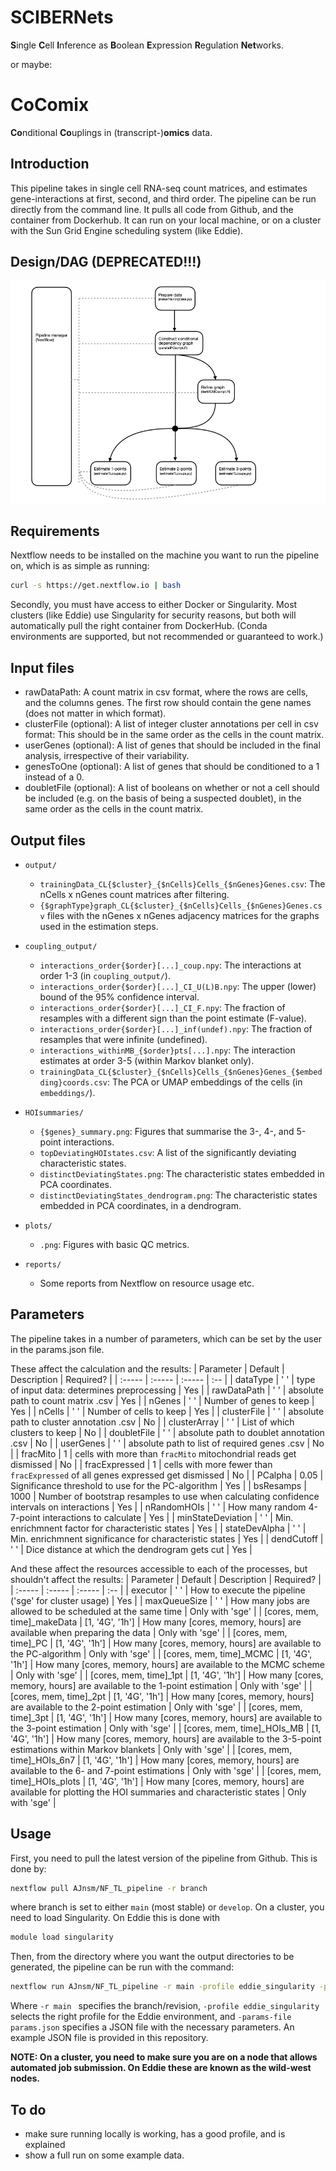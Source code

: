 # SCIBERNets

**S**ingle **C**ell **I**nference as **B**oolean **E**xpression **R**egulation **Net**works. 

or maybe:
# CoComix
**Co**nditional **Co**uplings in (transcript-)**omics** data. 

## Introduction
This pipeline takes in single cell RNA-seq count matrices, and estimates gene-interactions at first, second, and third order. 
The pipeline can be run directly from the command line. It pulls all code from Github, and the container from Dockerhub. It can run on your local machine, or on a cluster with the Sun Grid Engine scheduling system (like Eddie). 


## Design/DAG (DEPRECATED!!!)

![Pipeline flow](diagram.png)

## Requirements

Nextflow needs to be installed on the machine you want to run the pipeline on, which is as simple as running:

```bash
curl -s https://get.nextflow.io | bash
```

Secondly, you must have access to either Docker or Singularity. Most clusters (like Eddie) use Singularity for security reasons, but both will automatically pull the right container from DockerHub. (Conda environments are supported, but not recommended or guaranteed to work.)

## Input files

* rawDataPath: A count matrix in csv format, where the rows are cells, and the columns genes. The first row should contain the gene names (does not matter in which format). 
* clusterFile (optional): A list of integer cluster annotations per cell in csv format: This should be in the same order as the cells in the count matrix. 
* userGenes (optional): A list of genes that should be included in the final analysis, irrespective of their variability.  
* genesToOne (optional): A list of genes that should be conditioned to a 1 instead of a 0.  
* doubletFile (optional): A list of booleans on whether or not a cell should be included (e.g. on the basis of being a suspected doublet), in the same order as the cells in the count matrix. 


## Output files
* `output/`
    * `trainingData_CL{$cluster}_{$nCells}Cells_{$nGenes}Genes.csv`: The nCells x nGenes count matrices after filtering.
    * `{$graphType}graph_CL{$cluster}_{$nCells}Cells_{$nGenes}Genes.csv` files with the nGenes x nGenes adjacency matrices for the graphs used in the estimation steps.
* `coupling_output/`
    * `interactions_order{$order}[...]_coup.npy`: The interactions at order 1-3 (in `coupling_output/`). 
    * `interactions_order{$order}[...]_CI_U(L)B.npy`: The upper (lower) bound of the 95% confidence interval.
    * `interactions_order{$order}[...]_CI_F.npy`: The fraction of resamples with a different sign than the point estimate (F-value).
    * `interactions_order{$order}[...]_inf(undef).npy`: The fraction of resamples that were infinite (undefined).
    * `interactions_withinMB_{$order}pts[...].npy`: The interaction estimates at order 3-5 (within Markov blanket only).
    * `trainingData_CL{$cluster}_{$nCells}Cells_{$nGenes}Genes_{$embedding}coords.csv`: The PCA or UMAP embeddings of the cells (in `embeddings/`). 

* `HOIsummaries/`
    * `{$genes}_summary.png`: Figures that summarise the 3-, 4-, and 5-point interactions. 
    * `topDeviatingHOIstates.csv`: A list of the significantly deviating characteristic states. 
    * `distinctDeviatingStates.png`: The characteristic states embedded in PCA coordinates. 
    * `distinctDeviatingStates_dendrogram.png`: The characteristic states embedded in PCA coordinates, in a dendrogram. 
* `plots/`
    * `.png`: Figures with basic QC metrics.
* `reports/`
    * Some reports from Nextflow on resource usage etc.


## Parameters
The pipeline takes in a number of parameters, which can be set by the user in the params.json file. 

These affect the calculation and the results:
| Parameter | Default | Description | Required? | 
| :----- | :----- | :----- | :-- |
| dataType | ' ' | type of input data: determines preprocessing | Yes |
| rawDataPath | ' ' | absolute path to count matrix .csv | Yes |
| nGenes | ' ' | Number of genes to keep | Yes |
| nCells | ' ' | Number of cells to keep | Yes |
| clusterFile | ' ' | absolute path to cluster annotation .csv | No |
| clusterArray | ' ' | List of which clusters to keep | No |
| doubletFile | ' ' | absolute path to doublet annotation .csv | No |
| userGenes | ' ' | absolute path to list of required genes .csv | No |
| fracMito | 1 | cells with more than `fracMito` mitochondrial reads get dismissed | No |
| fracExpressed | 1 | cells with more fewer than `fracExpressed` of all genes expressed get dismissed | No |
| PCalpha | 0.05 | Significance threshold to use for the PC-algorithm | Yes |
| bsResamps | 1000 | Number of bootstrap resamples to use when calculating confidence intervals on interactions | Yes |
| nRandomHOIs | ' ' | How many random 4-7-point interactions to calculate | Yes |
| minStateDeviation | ' ' | Min. enrichmnent factor for characteristic states | Yes |
| stateDevAlpha | ' ' | Min. enrichmnent significance for characteristic states | Yes |
| dendCutoff | ' ' | Dice distance at which the dendrogram gets cut | Yes |


And these affect the resources accessible to each of the processes, but shouldn't affect the results:
| Parameter | Default | Description | Required? | 
| :----- | :----- | :----- | :-- |
| executor | ' ' | How to execute the pipeline ('sge' for cluster usage) | Yes |
| maxQueueSize | ' ' | How many jobs are allowed to be scheduled at the same time | Only with 'sge' |
| [cores, mem, time]\_makeData | [1, '4G', '1h'] | How many [cores, memory, hours] are available when preparing the data | Only with 'sge' |
| [cores, mem, time]\_PC | [1, '4G', '1h'] | How many [cores, memory, hours] are available to the PC-algorithm | Only with 'sge' |
| [cores, mem, time]\_MCMC | [1, '4G', '1h'] | How many [cores, memory, hours] are available to the MCMC scheme | Only with 'sge' |
| [cores, mem, time]\_1pt | [1, '4G', '1h'] | How many [cores, memory, hours] are available to the 1-point estimation | Only with 'sge' |
| [cores, mem, time]\_2pt | [1, '4G', '1h'] | How many [cores, memory, hours] are available to the 2-point estimation | Only with 'sge' |
| [cores, mem, time]\_3pt | [1, '4G', '1h'] | How many [cores, memory, hours] are available to the 3-point estimation | Only with 'sge' |
| [cores, mem, time]\_HOIs_MB | [1, '4G', '1h'] | How many [cores, memory, hours] are available to the 3-5-point estimations within Markov blankets | Only with 'sge' |
| [cores, mem, time]\_HOIs_6n7 | [1, '4G', '1h'] | How many [cores, memory, hours] are available to the 6- and 7-point estimations | Only with 'sge' |
| [cores, mem, time]\_HOIs_plots | [1, '4G', '1h'] | How many [cores, memory, hours] are available for plotting the HOI summaries and characteristic states | Only with 'sge' |


## Usage

First, you need to pull the latest version of the pipeline from Github. This is done by:


```bash
nextflow pull AJnsm/NF_TL_pipeline -r branch
```
where branch is set to either `main` (most stable) or `develop`. On a cluster, you need to load Singularity. On Eddie this is done with 


```bash
module load singularity
```

 Then, from the directory where you want the output directories to be generated, the pipeline can be run with the command:

```bash
nextflow run AJnsm/NF_TL_pipeline -r main -profile eddie_singularity -params-file params.json
```

Where ```-r main ``` specifies the branch/revision, ```-profile eddie_singularity``` selects the right profile for the Eddie environment, and ```-params-file params.json``` specifies a JSON file with the necessary parameters. An example JSON file is provided in this repository.


**NOTE: On a cluster, you need to make sure you are on a node that allows automated job submission. On Eddie these are known as the wild-west nodes.**

## To do

* make sure running locally is working, has a good profile, and is explained
* show a full run on some example data. 













